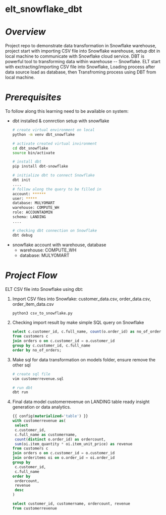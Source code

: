 # elt_snowflake_dbt
# *Overview*
Project repo to demonstrate data transformation in Snowflake warehouse, project start with importing CSV file into Snowflake warehouse, setup dbt in local machine to communicate with Snowflake cloud service. DBT is powerful tool to transforming data within warehouse -- Snowflake.  ELT start with exctracting/importing CSV file into Snowflake, Loading process after data source load as database, then Transfroming process using DBT from local machine.
# *Prerequisites*
To follow along this learning need to be available on system:
- dbt installed & connrction setup with snowflake
  ```bash
  # create virtual environment on local
  python -m venv dbt_snowflake

  # activate created virtual invironment
  cd dbt_snowflake
  source bin/activate

  # install dbt
  pip install dbt-snowflake

  # initialize dbt to connect Snowflake
  dbt init
  ....
  # follow along the query to be filled in
  account: ******
  user: *****
  database: MULYOMART
  warehouse: COMPUTE_WH
  role: ACCOUNTADMIN
  schema: LANDING  
  ....

  # checking dbt connection on Snowflake
  dbt debug
  ```
- snowflake account with warehouse, database
  * warehouse: COMPUTE_WH
  * database: MULYOMART
# *Project Flow*
ELT CSV file into Snowflake using dbt:
1. Import CSV files into Snowfake: customer_data.csv, order_data.csv, order_item_data.csv
   ```bash
   python3 csv_to_snowflake.py
   ```
3. Checking import result by make simple SQL query on Snowflake
   ```SQL
   select c.customer_id, c.full_name, count(o.order_id) as no_of_orders
   from customers c
   join orders o on c.customer_id = o.customer_id
   group by c.customer_id, c.full_name
   order by no_of_orders;
   ```
5. Make sql for data transformation on models folder, ensure remove the other sql
   ```bash
   # create sql file
   vim customerrevenue.sql

   # run dbt
   dbt run
   ```
6. Final data model customerrevenue on LANDING table ready insight generation or data analytics.
   ```SQL
   {{ config(materialized='table') }}
   with customerrevenue as(
    select
    c.customer_id,
    c.full_name as customername,
    count(distinct o.order_id) as ordercount,
    sum(oi.item_quantity * oi.item_unit_price) as revenue
   from customers c
   join orders o on c.customer_id = o.customer_id
   join orderitems oi on o.order_id = oi.order_id
   group by
    c.customer_id,
    c.full_name
   order by
    ordercount,
    revenue
    desc
   )

   select customer_id, customername, ordercount, revenue
   from customerrevenue
   ```

